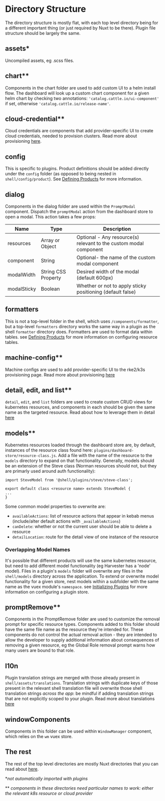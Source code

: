# Directory Structure
The directory structure is mostly flat, with each top level directory being for a different important thing (or just required by Nuxt to be there). Plugin file structure should be largely the same.

## assets*
Uncompiled assets, eg .scss files.

## chart**
Components in the chart folder are used to add custom UI to a helm install flow. The dashboard will look up a custom chart component for a given helm chart by checking two annotations: `'catalog.cattle.io/ui-component'` if set, otherwise `'catalog.cattle.io/release-name'`.

## cloud-credential**
Cloud credentials are components that add provider-specific UI to create cloud credentials, needed to provision clusters. Read more about provisioning [here](#machine-drivers.md).

## config
This is specific to plugins. Product definitions should be added directly under the `config` folder (as opposed to being nested in `shell/config/product`). See [Defining Products](#products-and-navigation) for more information.

## dialog
Components in the dialog folder are used within the `PromptModal` component. Dispatch the `promptModal` action from the dashboard store to open a modal. This action takes a few props:

|Name |Type |Description|
|---|---|---|
|resources| Array or Object| Optional - Any resource(s) relevant to the custom modal component |
|component| String | Optional- the name of the custom modal component|
|modalWidth| String CSS Property | Desired width of the modal (default 600px)|
|modalSticky| Boolean | Whether or not to apply sticky positioning (default false)| 

## formatters 
This is not a top-level folder in the shell, which uses `/components/formatter`, but a top-level `formatters` directory works the same way in a plugin as the shell `formatter` directory does. Formatters are used to format data within tables. see [Defining Products](#products-and-navigation) for more information on configuring resource tables.

## machine-config**
Machine configs are used to add provider-specific UI to the rke2/k3s provisioning page. Read more about provisioning [here](#machine-drivers.md)

## detail, edit, and list**
`detail`, `edit`, and `list` folders are used to create custom CRUD views for kubernetes resources, and components in each should be given the same name as the targeted resource. Read about how to leverage them in detail [here](#how-code-works/customizing-how-k8s-resources-are-presented)

## models**
Kubernetes resources loaded through the dashboard store are, by default, instances of the resource class found here: `plugins/dashboard-store/resource-class.js`. Add a file with the name of the resource to the `models` directory to expand on that functionality. Generally, models should be an extension of the Steve class (Norman resources should not, but they are primarly used around auth functionality):
```
import SteveModel from '@shell/plugins/steve/steve-class';

export default class <resource name> extends SteveModel {
...
}
```
Some common model properties to overwrite are:
* `availableActions`: list of resource actions that appear in kebab menus (include/alter default actions with `_availableActions`)
* `canDelete`: whether or not the current user should be able to delete a resource
* `detailLocation`: route for the detail view of one instance of the resource

### Overlapping Model Names
It's possible that different products will use the same kubernetes resource, but need to add different model functionality (eg Harvester has a 'node' model). Files in a plugin's `models` folder will overwrite any files in the `shell/models` directory across the application. To extend or overwrite model functionality for a given store, nest models within a subfolder with the same name as the vuex module's `namespace`. see [Initializing Plugins](plugins/initializing-plugins.md) for more information on configuring a plugin store.

## promptRemove**
Components in the PromptRemove folder are used to customize the removal prompt for specific resource types. Components added to this folder should have the same file name as the resource they're intended for. These components do not control the actual removal action - they are intended to allow the developer to supply additional information about consequences of removing a given resource, eg the Global Role removal prompt warns how many users are bound to that role. 


## l10n
Plugin translation strings are merged with those already present in `shell/assets/translations`. Translation strings with duplicate keys of those present in the relevant shell translation file will overwrite those shell translation strings _across the app_: be mindful if adding translation strings that are not explicitly scoped to your plugin. Read more about translations [here](#on-screen-text-and-translations)



## windowComponents
Components in this folder can be used within `WindowManager` component, which relies on the `wm` vuex store.

## The rest
The rest of the top level directories are mostly Nuxt directories that you can read about [here](https://nuxtjs.org/docs/directory-structure/nuxt). 


\*_not automatically imported with plugins_

\*\* _components in these directories need particular names to work: either the relevant k8s resource or cloud provider_

